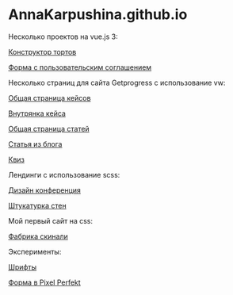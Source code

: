 
# AnnaKarpushina.github.io

Несколько проектов на vue.js 3:

[Конструктор тортов](https://annakarpushina.github.io/Constructor_cakes/cakes.html) 

[Форма с пользовательским соглашением](https://annakarpushina.github.io/User_agreement_form/forma.html) 

Несколько страниц для сайта Getprogress с использование vw:

[Общая страница кейсов](https://annakarpushina.github.io/Getprogress%20с%20vw/cases.html) 

[Внутрянка кейса](https://annakarpushina.github.io/Getprogress%20с%20vw/all-weddings.html) 

[Общая страница статей](https://annakarpushina.github.io/Getprogress%20с%20vw/blogs.html) 

[Статья из блога](https://annakarpushina.github.io/Getprogress%20с%20vw/blog.html) 

[Квиз](https://annakarpushina.github.io/Getprogress%20с%20vw/kviz.html) 


Лендинги с использование scss: 

[Дизайн конференция](https://annakarpushina.github.io/Oggetto%20(scss)/) 

[Штукатурка стен](https://annakarpushina.github.io/ShtukaturkaSten/src/)


Мой первый сайт на css:

[Фабрика скинали](https://annakarpushina.github.io/landing%20Page/) 

Эксперименты:

[Шрифты](https://annakarpushina.github.io/14lessondz/src/)

[Форма в Pixel Perfekt](https://annakarpushina.github.io/MyPixelPerfekt/src/)

